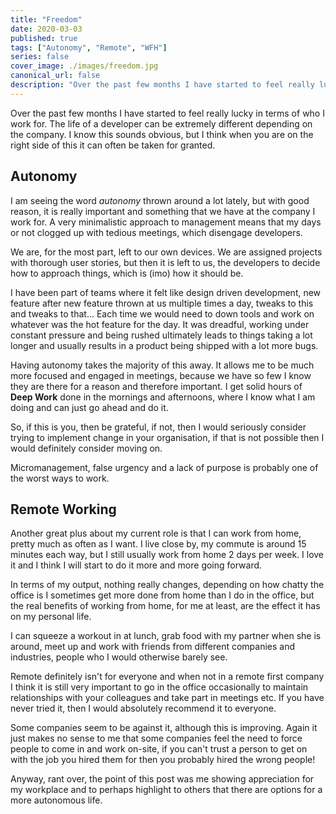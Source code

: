 ```yaml
---
title: "Freedom"
date: 2020-03-03
published: true
tags: ["Autonomy", "Remote", "WFH"]
series: false
cover_image: ./images/freedom.jpg
canonical_url: false
description: "Over the past few months I have started to feel really lucky in terms of who I work for. The life of a developer can be extremely different depending on the company. I know this sounds obvious, but I think when you are on the right side of this it can often be taken for granted."
---
```


Over the past few months I have started to feel really lucky in terms of who I work for. The life of a developer can be extremely different depending on the company. I know this sounds obvious, but I think when you are on the right side of this it can often be taken for granted.

## Autonomy

I am seeing the word _autonomy_ thrown around a lot lately, but with good reason, it is really important and something that we have at the company I work for. A very minimalistic approach to management means that my days or not clogged up with tedious meetings, which disengage developers.

We are, for the most part, left to our own devices. We are assigned projects with thorough user stories, but then it is left to us, the developers to decide how to approach things, which is (imo) how it should be.

I have been part of teams where it felt like design driven development, new feature after new feature thrown at us multiple times a day, tweaks to this and tweaks to that... Each time we would need to down tools and work on whatever was the hot feature for the day. It was dreadful, working under constant pressure and being rushed ultimately leads to things taking a lot longer and usually results in a product being shipped with a lot more bugs.

Having autonomy takes the majority of this away. It allows me to be much more focused and engaged in meetings, because we have so few I know they are there for a reason and therefore important. I get solid hours of **Deep Work** done in the mornings and afternoons, where I know what I am doing and can just go ahead and do it.

So, if this is you, then be grateful, if not, then I would seriously consider trying to implement change in your organisation, if that is not possible then I would definitely consider moving on.

Micromanagement, false urgency and a lack of purpose is probably one of the worst ways to work.

## Remote Working

Another great plus about my current role is that I can work from home, pretty much as often as I want. I live close by, my commute is around 15 minutes each way, but I still usually work from home 2 days per week. I love it and I think I will start to do it more and more going forward.

In terms of my output, nothing really changes, depending on how chatty the office is I sometimes get more done from home than I do in the office, but the real benefits of working from home, for me at least, are the effect it has on my personal life.

I can squeeze a workout in at lunch, grab food with my partner when she is around, meet up and work with friends from different companies and industries, people who I would otherwise barely see.

Remote definitely isn't for everyone and when not in a remote first company I think it is still very important to go in the office occasionally to maintain relationships with your colleagues and take part in meetings etc. If you have never tried it, then I would absolutely recommend it to everyone.

Some companies seem to be against it, although this is improving. Again it just makes no sense to me that some companies feel the need to force people to come in and work on-site, if you can't trust a person to get on with the job you hired them for then you probably hired the wrong people!

Anyway, rant over, the point of this post was me showing appreciation for my workplace and to perhaps highlight to others that there are options for a more autonomous life.
